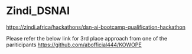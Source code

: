 # Zindi_DSNAI
https://zindi.africa/hackathons/dsn-ai-bootcamp-qualification-hackathon

Please refer the below link for 3rd place approach from one of the pariticipants
https://github.com/abofficial444/KOWOPE


